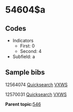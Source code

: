 # 54604$a

## Codes

-   Indicators
    -   First: 0
    -   Second: 4
-   Subfield: a

## Sample bibs

12564074 [Quicksearch](https://search.library.yale.edu/catalog/12564074) [VXWS](http://prodorbis.library.yale.edu:7014/vxws/GetHoldingsService?bibId=12564074)

12570031 [Quicksearch](https://search.library.yale.edu/catalog/12570031) [VXWS](http://prodorbis.library.yale.edu:7014/vxws/GetHoldingsService?bibId=12570031)

**Parent topic:**[546](../../tags/546/546.md)

